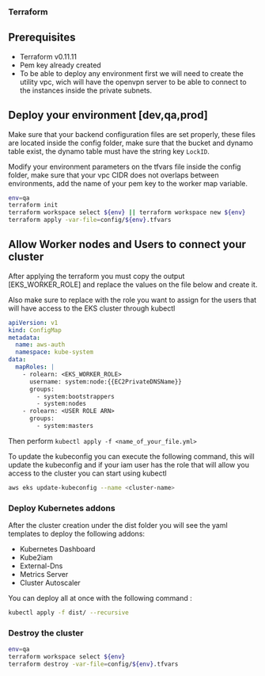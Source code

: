 ### Terraform

## Prerequisites 

- Terraform v0.11.11
- Pem key already created
- To be able to deploy any environment first we will need to create the utility vpc, wich will have the openvpn server to be able to connect to the instances inside the private subnets.

## Deploy your environment [dev,qa,prod]

Make sure that your backend configuration files are set properly, these files are located inside the config folder, make sure that the bucket and dynamo table exist, the dynamo table must have the string key `LockID`.

Modify your environment parameters on the tfvars file inside the config folder, make sure that your vpc CIDR does not overlaps between environments, add the name of your pem key to the worker map variable.

```sh
env=qa
terraform init
terraform workspace select ${env} || terraform workspace new ${env}
terraform apply -var-file=config/${env}.tfvars
```


## Allow Worker nodes and Users to connect your cluster

After applying the terraform you must copy the output [EKS_WORKER_ROLE]
and replace the values on the file below and create it.

Also make sure to replace <USER ROLE ARN> with the role you want to assign for the users that will have access to the EKS cluster through kubectl
```yaml
apiVersion: v1
kind: ConfigMap
metadata:
  name: aws-auth
  namespace: kube-system
data:
  mapRoles: |
    - rolearn: <EKS_WORKER_ROLE>
      username: system:node:{{EC2PrivateDNSName}}
      groups:
        - system:bootstrappers
        - system:nodes
    - rolearn: <USER ROLE ARN>
      groups:
        - system:masters
```
Then perform `kubectl apply -f <name_of_your_file.yml>`

To update the kubeconfig you can execute the following command, this will update the kubeconfig and if your iam user has the role that will allow you access to the cluster you can start using kubectl

```sh
aws eks update-kubeconfig --name <cluster-name>
```
### Deploy Kubernetes addons

After the cluster creation under the dist folder you will see the yaml templates to deploy the following addons:

- Kubernetes Dashboard
- Kube2iam
- External-Dns
- Metrics Server
- Cluster Autoscaler

You can deploy all at once with the following command :
```sh
kubectl apply -f dist/ --recursive
```

### Destroy the cluster

```sh
env=qa
terraform workspace select ${env}
terraform destroy -var-file=config/${env}.tfvars

```